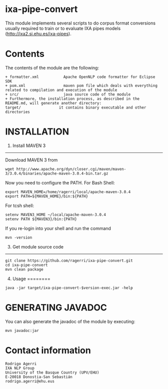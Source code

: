 
ixa-pipe-convert
=================

This module implements several scripts to do corpus format conversions usually required to train
or to evaluate IXA pipes models (http://ixa2.si.ehu.es/ixa-pipes).

Contents
========

The contents of the module are the following:

    + formatter.xml           Apache OpenNLP code formatter for Eclipse SDK
    + pom.xml                 maven pom file which deals with everything related to compilation and execution of the module
    + src/                    java source code of the module
    + Furthermore, the installation process, as described in the README.md, will generate another directory:
    target/                 it contains binary executable and other directories


INSTALLATION
============

1. Install MAVEN 3
------------------

Download MAVEN 3 from

````shell
wget http://www.apache.org/dyn/closer.cgi/maven/maven-3/3.0.4/binaries/apache-maven-3.0.4-bin.tar.gz
````

Now you need to configure the PATH. For Bash Shell:

````shell
export MAVEN_HOME=/home/ragerri/local/apache-maven-3.0.4
export PATH=${MAVEN_HOME}/bin:${PATH}
````

For tcsh shell:

````shell
setenv MAVEN3_HOME ~/local/apache-maven-3.0.4
setenv PATH ${MAVEN3}/bin:{PATH}
````

If you re-login into your shell and run the command

````shell
mvn -version
````

3. Get module source code
--------------------------

````shell
git clone https://github.com/ragerri/ixa-pipe-convert.git
cd ixa-pipe-convert
mvn clean package
````

4. Usage
========

````shell
java -jar target/ixa-pipe-convert-$version-exec.jar -help
````

GENERATING JAVADOC
==================

You can also generate the javadoc of the module by executing:

````shell
mvn javadoc:jar
````

Contact information
===================

````shell
Rodrigo Agerri
IXA NLP Group
University of the Basque Country (UPV/EHU)
E-20018 Donostia-San Sebastián
rodrigo.agerri@ehu.eus
````

